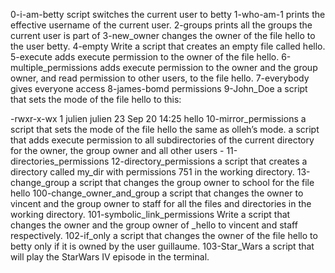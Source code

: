 0-i-am-betty script switches the current user to betty
1-who-am-1 prints the effective username of the current user.
2-groups prints all the groups the current user is part of
3-new_owner changes the owner of the file hello to the user betty.
4-empty Write a script that creates an empty file called hello.
5-execute  adds execute permission to the owner of the file hello.
6-multiple_permissions adds execute permission to the owner and the group owner, and read permission to other users, to the file hello.
7-everybody gives everyone access
8-james-bomd permissions
9-John_Doe a script that sets the mode of the file hello to this:

-rwxr-x-wx 1 julien julien 23 Sep 20 14:25 hello
10-mirror_permissions a script that sets the mode of the file hello the same as olleh’s mode.
a script that adds execute permission to all subdirectories of the current directory for the owner, the group owner and all other users - 11-directories_permissions
12-directory_permissions a script that creates a directory called my_dir with permissions 751 in the working directory.
13-change_group a script that changes the group owner to school for the file hello
100-change_owner_and_group a script that changes the owner to vincent and the group owner to staff for all the files and directories in the working directory.
101-symbolic_link_permissions Write a script that changes the owner and the group owner of _hello to vincent and staff respectively.
102-if_only a script that changes the owner of the file hello to betty only if it is owned by the user guillaume.
103-Star_Wars a script that will play the StarWars IV episode in the terminal.
